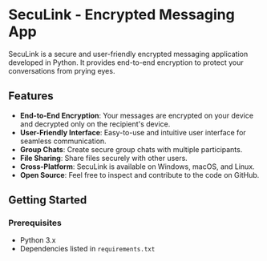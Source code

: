 # SecuLink - Encrypted Messaging App

SecuLink is a secure and user-friendly encrypted messaging application developed in Python. It provides end-to-end encryption to protect your conversations from prying eyes.

## Features

- **End-to-End Encryption**: Your messages are encrypted on your device and decrypted only on the recipient's device.
- **User-Friendly Interface**: Easy-to-use and intuitive user interface for seamless communication.
- **Group Chats**: Create secure group chats with multiple participants.
- **File Sharing**: Share files securely with other users.
- **Cross-Platform**: SecuLink is available on Windows, macOS, and Linux.
- **Open Source**: Feel free to inspect and contribute to the code on GitHub.

## Getting Started

### Prerequisites

- Python 3.x
- Dependencies listed in `requirements.txt`
